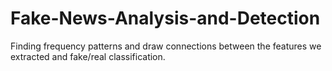 # Fake-News-Analysis-and-Detection
Finding frequency patterns and draw connections between the features we extracted and fake/real classification.
